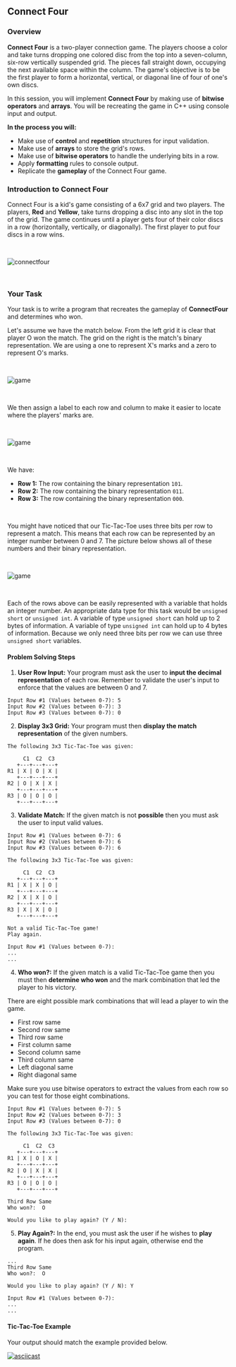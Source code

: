 ## Connect Four

### Overview
**Connect Four** is a two-player connection game. The players choose a color and take turns dropping one colored disc from the top into a seven-column, six-row vertically suspended grid. The pieces fall straight down, occupying the next available space within the column. The game's objective is to be the first player to form a horizontal, vertical, or diagonal line of four of one's own discs. 

In this session, you will implement **Connect Four** by making use of **bitwise operators** and **arrays**. You will be recreating the game in C++ using console input and output.

**In the process you will:**
  * Make use of **control** and **repetition** structures for input validation.
  * Make use of **arrays** to store the grid's rows.
  * Make use of **bitwise operators** to handle the underlying bits in a row.
  * Apply **formatting** rules to console output.
  * Replicate the **gameplay** of the Connect Four game.


### Introduction to Connect Four
Connect Four is a kid's game consisting of a 6x7 grid and two players. The players, **Red** and **Yellow**, take turns dropping a disc into any slot in the top of the grid. The game continues until a player gets four of their color discs in a row (horizontally, vertically, or diagonally). The first player to put four discs in a row wins.

</br>

![connectfour](https://upload.wikimedia.org/wikipedia/commons/a/ad/Connect_Four.gif)

</br>

### Your Task
Your task is to write a program that recreates the gameplay of **ConnectFour** and determines who won. 

Let's assume we have the match below. From the left grid it is clear that player O won the match. The grid on the right is the match's binary representation. We are using a one to represent X's marks and a zero to represent O's marks.

</br>

![game](https://github.com/xaviermerino/ECE1552/blob/master/ConnectFour/representation.png?raw=true)

</br>

We then assign a label to each row and column to make it easier to locate where the players' marks are.

</br>

![game](https://github.com/xaviermerino/ECE1552/blob/master/TicTacToe/Game1Representationb.png?raw=true)

</br>

We have:
* **Row 1:** The row containing the binary representation `101`.
* **Row 2:** The row containing the binary representation `011`.
* **Row 3:** The row containing the binary representation `000`.

</br>

You might have noticed that our Tic-Tac-Toe uses three bits per row to represent a match. This means that each row can be represented by an integer number between 0 and 7. The picture below shows all of these numbers and their binary representation.

</br>

![game](https://github.com/xaviermerino/ECE1552/blob/master/TicTacToe/numbers.png?raw=true)

</br>

Each of the rows above can be easily represented with a variable that holds an integer number. An appropriate data type for this task would be `unsigned short` or `unsigned int`. A variable of type `unsigned short` can hold up to 2 bytes of information. A variable of type `unsigned int` can hold up to 4 bytes of information. Because we only need three bits per row we can use three `unsigned short` variables.

#### Problem Solving Steps

1. **User Row Input:** Your program must ask the user to **input the decimal representation** of each row. Remember to validate the user's input to enforce that the values are between 0 and 7.

```
Input Row #1 (Values between 0-7): 5
Input Row #2 (Values between 0-7): 3
Input Row #3 (Values between 0-7): 0
```

2. **Display 3x3 Grid:** Your program must then **display the match representation** of the given numbers.

```
The following 3x3 Tic-Tac-Toe was given:

     C1  C2  C3
   +---+---+---+
R1 | X | O | X |
   +---+---+---+
R2 | O | X | X |
   +---+---+---+
R3 | O | O | O |
   +---+---+---+
```

3. **Validate Match:** If the given match is not **possible** then you must ask the user to input valid values.

```
Input Row #1 (Values between 0-7): 6
Input Row #2 (Values between 0-7): 6
Input Row #3 (Values between 0-7): 6

The following 3x3 Tic-Tac-Toe was given:

     C1  C2  C3
   +---+---+---+
R1 | X | X | O |
   +---+---+---+
R2 | X | X | O |
   +---+---+---+
R3 | X | X | O |
   +---+---+---+

Not a valid Tic-Tac-Toe game!
Play again.

Input Row #1 (Values between 0-7):
...
...
```

4. **Who won?:** If the given match is a valid Tic-Tac-Toe game then you must then **determine who won** and the mark combination that led the player to his victory.

There are eight possible mark combinations that will lead a player to win the game.
* First row same
* Second row same
* Third row same
* First column same
* Second column same
* Third column same
* Left diagonal same
* Right diagonal same

Make sure you use bitwise operators to extract the values from each row so you can test for those eight combinations.

```
Input Row #1 (Values between 0-7): 5
Input Row #2 (Values between 0-7): 3
Input Row #3 (Values between 0-7): 0

The following 3x3 Tic-Tac-Toe was given:

     C1  C2  C3
   +---+---+---+
R1 | X | O | X |
   +---+---+---+
R2 | O | X | X |
   +---+---+---+
R3 | O | O | O |
   +---+---+---+

Third Row Same
Who won?:  O

Would you like to play again? (Y / N):
```

5. **Play Again?:** In the end, you must ask the user if he wishes to **play again**. If he does then ask for his input again, otherwise end the program.

```
...
Third Row Same
Who won?:  O

Would you like to play again? (Y / N): Y

Input Row #1 (Values between 0-7):
...
...
```

#### Tic-Tac-Toe Example
Your output should match the example provided below.

[![asciicast](https://asciinema.org/a/43h0lac8k382o5dqq6muoebhw.png)](https://asciinema.org/a/43h0lac8k382o5dqq6muoebhw)
